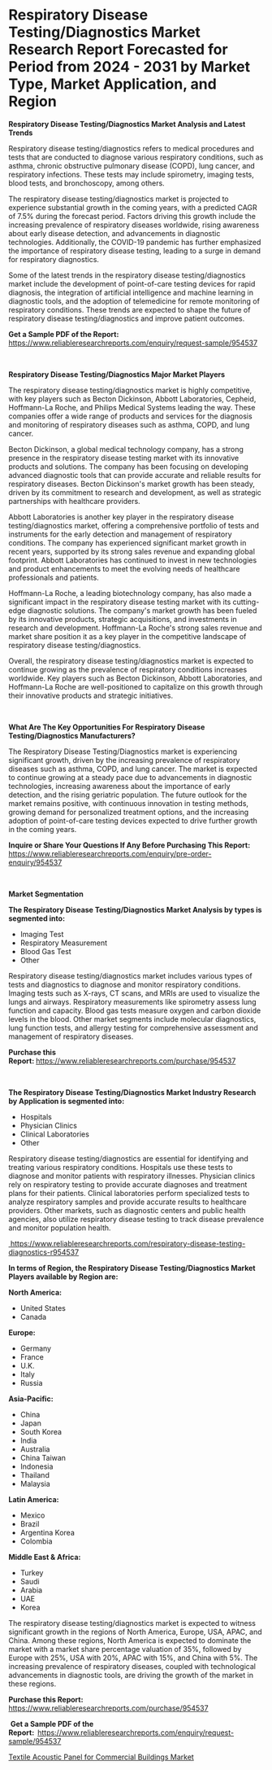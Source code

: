 <p><h1>Respiratory Disease Testing/Diagnostics Market Research Report Forecasted for Period from 2024 -  2031 by Market Type, Market Application, and Region</h1></p><p><strong>Respiratory Disease Testing/Diagnostics Market Analysis and Latest Trends</strong></p>
<p><p>Respiratory disease testing/diagnostics refers to medical procedures and tests that are conducted to diagnose various respiratory conditions, such as asthma, chronic obstructive pulmonary disease (COPD), lung cancer, and respiratory infections. These tests may include spirometry, imaging tests, blood tests, and bronchoscopy, among others.</p><p>The respiratory disease testing/diagnostics market is projected to experience substantial growth in the coming years, with a predicted CAGR of 7.5% during the forecast period. Factors driving this growth include the increasing prevalence of respiratory diseases worldwide, rising awareness about early disease detection, and advancements in diagnostic technologies. Additionally, the COVID-19 pandemic has further emphasized the importance of respiratory disease testing, leading to a surge in demand for respiratory diagnostics.</p><p>Some of the latest trends in the respiratory disease testing/diagnostics market include the development of point-of-care testing devices for rapid diagnosis, the integration of artificial intelligence and machine learning in diagnostic tools, and the adoption of telemedicine for remote monitoring of respiratory conditions. These trends are expected to shape the future of respiratory disease testing/diagnostics and improve patient outcomes.</p></p>
<p><strong>Get a Sample PDF of the Report:&nbsp;</strong> <a href="https://www.reliableresearchreports.com/enquiry/request-sample/954537">https://www.reliableresearchreports.com/enquiry/request-sample/954537</a></p>
<p>&nbsp;</p>
<p><strong>Respiratory Disease Testing/Diagnostics Major Market Players</strong></p>
<p><p>The respiratory disease testing/diagnostics market is highly competitive, with key players such as Becton Dickinson, Abbott Laboratories, Cepheid, Hoffmann-La Roche, and Philips Medical Systems leading the way. These companies offer a wide range of products and services for the diagnosis and monitoring of respiratory diseases such as asthma, COPD, and lung cancer.</p><p>Becton Dickinson, a global medical technology company, has a strong presence in the respiratory disease testing market with its innovative products and solutions. The company has been focusing on developing advanced diagnostic tools that can provide accurate and reliable results for respiratory diseases. Becton Dickinson's market growth has been steady, driven by its commitment to research and development, as well as strategic partnerships with healthcare providers.</p><p>Abbott Laboratories is another key player in the respiratory disease testing/diagnostics market, offering a comprehensive portfolio of tests and instruments for the early detection and management of respiratory conditions. The company has experienced significant market growth in recent years, supported by its strong sales revenue and expanding global footprint. Abbott Laboratories has continued to invest in new technologies and product enhancements to meet the evolving needs of healthcare professionals and patients.</p><p>Hoffmann-La Roche, a leading biotechnology company, has also made a significant impact in the respiratory disease testing market with its cutting-edge diagnostic solutions. The company's market growth has been fueled by its innovative products, strategic acquisitions, and investments in research and development. Hoffmann-La Roche's strong sales revenue and market share position it as a key player in the competitive landscape of respiratory disease testing/diagnostics.</p><p>Overall, the respiratory disease testing/diagnostics market is expected to continue growing as the prevalence of respiratory conditions increases worldwide. Key players such as Becton Dickinson, Abbott Laboratories, and Hoffmann-La Roche are well-positioned to capitalize on this growth through their innovative products and strategic initiatives.</p></p>
<p>&nbsp;</p>
<p><strong>What Are The Key Opportunities For Respiratory Disease Testing/Diagnostics Manufacturers?</strong></p>
<p><p>The Respiratory Disease Testing/Diagnostics market is experiencing significant growth, driven by the increasing prevalence of respiratory diseases such as asthma, COPD, and lung cancer. The market is expected to continue growing at a steady pace due to advancements in diagnostic technologies, increasing awareness about the importance of early detection, and the rising geriatric population. The future outlook for the market remains positive, with continuous innovation in testing methods, growing demand for personalized treatment options, and the increasing adoption of point-of-care testing devices expected to drive further growth in the coming years.</p></p>
<p><strong>Inquire or Share Your Questions If Any Before Purchasing This Report:</strong> <a href="https://www.reliableresearchreports.com/enquiry/pre-order-enquiry/954537">https://www.reliableresearchreports.com/enquiry/pre-order-enquiry/954537</a></p>
<p>&nbsp;</p>
<p><strong>Market Segmentation</strong></p>
<p><strong>The Respiratory Disease Testing/Diagnostics Market Analysis by types is segmented into:</strong></p>
<p><ul><li>Imaging Test</li><li>Respiratory Measurement</li><li>Blood Gas Test</li><li>Other</li></ul></p>
<p><p>Respiratory disease testing/diagnostics market includes various types of tests and diagnostics to diagnose and monitor respiratory conditions. Imaging tests such as X-rays, CT scans, and MRIs are used to visualize the lungs and airways. Respiratory measurements like spirometry assess lung function and capacity. Blood gas tests measure oxygen and carbon dioxide levels in the blood. Other market segments include molecular diagnostics, lung function tests, and allergy testing for comprehensive assessment and management of respiratory diseases.</p></p>
<p><strong>Purchase this Report:&nbsp;</strong><a href="https://www.reliableresearchreports.com/purchase/954537">https://www.reliableresearchreports.com/purchase/954537</a></p>
<p>&nbsp;</p>
<p><strong>The Respiratory Disease Testing/Diagnostics Market Industry Research by Application is segmented into:</strong></p>
<p><ul><li>Hospitals</li><li>Physician Clinics</li><li>Clinical Laboratories</li><li>Other</li></ul></p>
<p><p>Respiratory disease testing/diagnostics are essential for identifying and treating various respiratory conditions. Hospitals use these tests to diagnose and monitor patients with respiratory illnesses. Physician clinics rely on respiratory testing to provide accurate diagnoses and treatment plans for their patients. Clinical laboratories perform specialized tests to analyze respiratory samples and provide accurate results to healthcare providers. Other markets, such as diagnostic centers and public health agencies, also utilize respiratory disease testing to track disease prevalence and monitor population health.</p></p>
<p><a href="https://www.reliableresearchreports.com/respiratory-disease-testing-diagnostics-r954537">&nbsp;https://www.reliableresearchreports.com/respiratory-disease-testing-diagnostics-r954537</a></p>
<p><strong>In terms of Region, the Respiratory Disease Testing/Diagnostics Market Players available by Region are:</strong></p>
<p>
    <p> <strong> North America: </strong>
        <ul>
            <li>United States</li>
            <li>Canada</li>
        </ul>
        </p> 
    <p> <strong> Europe: </strong>
        <ul>
            <li>Germany</li>
            <li>France</li>
            <li>U.K.</li>
            <li>Italy</li>
            <li>Russia</li>
        </ul>
        </p> 
    <p> <strong> Asia-Pacific: </strong>
        <ul>
            <li>China</li>
            <li>Japan</li>
            <li>South Korea</li>
            <li>India</li>
            <li>Australia</li>
            <li>China Taiwan</li>
            <li>Indonesia</li>
            <li>Thailand</li>
            <li>Malaysia</li>
        </ul>
        </p> 
    <p> <strong> Latin America: </strong>
        <ul>
            <li>Mexico</li>
            <li>Brazil</li>
            <li>Argentina Korea</li>
            <li>Colombia</li>
        </ul>
        </p> 
    <p> <strong> Middle East & Africa: </strong>
        <ul>
            <li>Turkey</li>
            <li>Saudi</li>
            <li>Arabia</li>
            <li>UAE</li>
            <li>Korea</li>
        </ul>
    </p>
    </p>
<p><p>The respiratory disease testing/diagnostics market is expected to witness significant growth in the regions of North America, Europe, USA, APAC, and China. Among these regions, North America is expected to dominate the market with a market share percentage valuation of 35%, followed by Europe with 25%, USA with 20%, APAC with 15%, and China with 5%. The increasing prevalence of respiratory diseases, coupled with technological advancements in diagnostic tools, are driving the growth of the market in these regions.</p></p>
<p><strong>Purchase this Report: </strong><a href="https://www.reliableresearchreports.com/purchase/954537">https://www.reliableresearchreports.com/purchase/954537</a></p>
<p>&nbsp;<strong>Get a Sample PDF of the Report:&nbsp;&nbsp;</strong><a href="https://www.reliableresearchreports.com/enquiry/request-sample/954537">https://www.reliableresearchreports.com/enquiry/request-sample/954537</a></p>
<p><strong></strong></p>
<p><p><a href="https://crocus-run-b5a.notion.site/Textile-Acoustic-Panel-for-Commercial-Buildings-Market-Size-CAGR-Trends-2024-2030-16e51d43c8f04c15984dd90bd144c146">Textile Acoustic Panel for Commercial Buildings Market</a></p></p>
